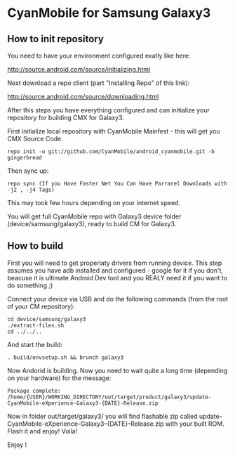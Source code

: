 CyanMobile for Samsung Galaxy3
=======================

How to init repository
----------------------

You need to have your environment configured exatly like here: 

   http://source.android.com/source/initializing.html 

Next download a repo client (part "Installing Repo" of this link):

   http://source.android.com/source/downloading.html

After this steps you have everything configured and can initialize your repository for building CMX for Galaxy3.

First initialize local repository with CyanMobile Mainfest - this will get you CMX Source Code.

    repo init -u git://github.com/CyanMobile/android_cyanmobile.git -b gingerbread
Then sync up:

    repo sync (If you Have Faster Net You Can Have Parrarel Downloads with -j2 , -j4 Tags)

This may took few hours depending on your internet speed.

You will get full CyanMobile repo with Galaxy3 device folder (device/samsung/galaxy3), ready to build CM for Galaxy3.

How to build
------------
First you will need to get properiaty drivers from running device.
This step assumes you have adb installed and configured - google for it if you don't, beacuse it is ultimate Android Dev tool and you REALY need it if you want to do something ;)

Connect your device via USB and do the following commands (from the root of your CM repository):

    cd device/samsung/galaxy3
    ./extract-files.sh
    cd ../../..

And start the build:

    . build/envsetup.sh && brunch galaxy3

Now Andorid is building. Now you need to wait quite a long time (depending on your hardware) for the message:

    Package complete: /home/{USER}/WORKING_DIRECTORY/out/target/product/galaxy3/update-CyanMobile-eXperience-Galaxy3-{DATE}-Release.zip

Now in folder out/target/galaxy3/ you will find flashable zip called update-CyanMobile-eXperience-Galaxy3-{DATE}-Release.zip with your built ROM. Flash it and enjoy! Voila!
 
Enjoy !
